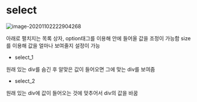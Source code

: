 # select

![image-20201102222904268](C:\Users\user\AppData\Roaming\Typora\typora-user-images\image-20201102222904268.png)

아래로 펼치지는 목록 상자, option태그를 이용해 안에 들어올 값을 조정이 가능함
size를 이용해 값을 얼마나 보여줄지 설정이 가능

- select_1

원래 있는 div를 숨긴 후 알맞은 값이 들어오면 그에 맞는 div를 보여줌

- select_2

원래 있는 div에 값이 들어오는 것에 맞추어서 div의 값을 바꿈